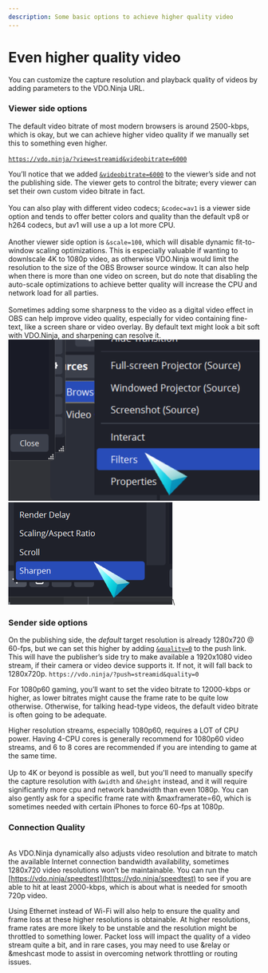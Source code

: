 ```yaml
---
description: Some basic options to achieve higher quality video
---
```


# Even higher quality video

You can customize the capture resolution and playback quality of videos by adding parameters to the VDO.Ninja URL.&#x20;

### Viewer side options

The default video bitrate of most modern browsers is around 2500-kbps, which is okay, but we can achieve higher video quality if we manually set this to something even higher.

[`https://vdo.ninja/?view=streamid&videobitrate=6000`](https://vdo.ninja/?view=streamid\&videobitrate=6000)

You’ll notice that we added [`&videobitrate=6000`](../advanced-settings/video-bitrate-parameters/bitrate.md) to the viewer’s side and not the publishing side. The viewer gets to control the bitrate; every viewer can set their own custom video bitrate in fact. \
\
You can also play with different video codecs; `&codec=av1` is a viewer side option and tends to offer better colors and quality than the default vp8 or h264 codecs, but av1 will use a up a lot more CPU.\
\
Another viewer side option is `&scale=100`, which will disable dynamic fit-to-window scaling optimizations.  This is especially valuable if wanting to downlscale 4K to 1080p video, as otherwise VDO.Ninja would limit the resolution to the size of the OBS Browser source window. It can also help when there is more than one video on screen, but do note that disabling the auto-scale optimizations to achieve better quality will increase the CPU and network load for all parties.\
\
Sometimes adding some sharpness to the video as a digital video effect in OBS can help improve video quality, especially for video containing fine-text, like a screen share or video overlay. By default text might look a bit soft with VDO.Ninja, and sharpening can resolve it.\
<img src="../.gitbook/assets/image (10).png" alt="" data-size="original">![](<../.gitbook/assets/image (4).png>)\


### Sender side options

On the publishing side, the _default_ target resolution is already 1280x720 @ 60-fps, but we can set this higher by adding [`&quality=0`](../advanced-settings/video-parameters/and-quality.md) to the push link. This will have the publisher’s side try to make available a 1920x1080 video stream, if their camera or video device supports it. If not, it will fall back to 1280x720p. `https://vdo.ninja/?push=streamid&quality=0`

For 1080p60 gaming, you’ll want to set the video bitrate to 12000-kbps or higher, as lower bitrates might cause the frame rate to be quite low otherwise. Otherwise, for talking head-type videos, the default video bitrate is often going to be adequate.&#x20;

Higher resolution streams, especially 1080p60, requires a LOT of CPU power. Having 4-CPU cores is generally recommend for 1080p60 video streams, and 6 to 8 cores are recommended if you are intending to game at the same time.  \
\
Up to 4K or beyond is possible as well, but you'll need to manually specify the capture resolution with `&width` and `&height` instead, and it will require significantly more cpu and network bandwidth than even 1080p.  You can also gently ask for a specific frame rate with \&maxframerate=60, which is sometimes needed with certain iPhones to force 60-fps at 1080p.

### Connection Quality

\
As VDO.Ninja dynamically also adjusts video resolution and bitrate to match the available Internet connection bandwidth availability, sometimes 1280x720 video resolutions won’t be maintainable. You can run the [https://vdo.ninja/speedtest](https://vdo.ninja/speedtest) to see if you are able to hit at least 2000-kbps, which is about what is needed for smooth 720p video.

Using Ethernet instead of Wi-Fi will also help to ensure the quality and frame loss at these higher resolutions is obtainable. At higher resolutions, frame rates are more likely to be unstable and the resolution might be throttled to something lower. Packet loss will impact the quality of a video stream quite a bit, and in rare cases, you may need to use \&relay or \&meshcast mode to assist in overcoming network throttling or routing issues.

